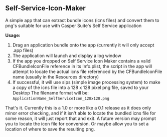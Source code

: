 ## Self-Service-Icon-Maker
A simple app that can extract bundle icons (icns files) and convert them to png's suitable for use with Casper Suite's Self Service application

**Usage:**  

1. Drag an application bundle onto the app (currently it will only accept .app files)  
2. The application will launch and display a log window  
3. If the app you dropped on Self Service Icon Maker contains a valid CFBundleIconFile reference in its Info.plist, the script in the app will attempt to locate the actual icns file referenced by the CFBundleIconFile name (usually in the Resources directory)  
4. If successful, it will use sips (simple image processing system) to make a copy of the icns file into a 128 x 128 pixel png file, saved to your Desktop The filename format will be: `ApplicationName_SelfServiceIcon_128x128.png`

That's it. Currently this is a 1.0 or more like a 0.1 release as it does only minor error checking, and if it isn't able to locate the bundled icns file for some reason, it will just report that and exit. A future version may prompt you to locate the icon file for conversion. Or maybe allow you to set a location of where to save the resulting png.
